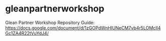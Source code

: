 # gleanpartnerworkshop
Glean Partner Workshop Repository
Guide: https://docs.google.com/document/d/1zGOPdWnHIUNeCM7vb4r5LOMclI4Gc1ZA4R22tVuYdJ4/

